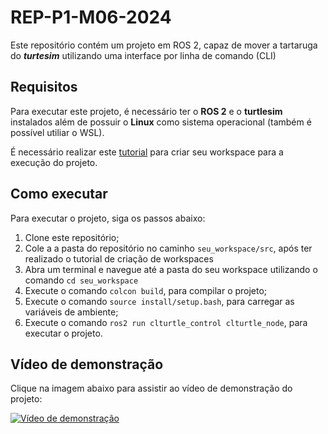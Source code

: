 # REP-P1-M06-2024

Este repositório contém um projeto em ROS 2, capaz de mover a tartaruga do **_turtesim_** utilizando uma interface por linha de comando (CLI)

## Requisitos

Para executar este projeto, é necessário ter o **ROS 2** e o **turtlesim** instalados além de possuir o **Linux** como sistema operacional (também é possível utiliar o WSL).

É necessário realizar este [tutorial](https://rmnicola.github.io/m6-ec-encontros/workspaces#12-workspace-ros) para criar seu workspace para a execução do projeto.

## Como executar

Para executar o projeto, siga os passos abaixo:

1. Clone este repositório;
2. Cole a a pasta do repositório no caminho `seu_workspace/src`, após ter realizado o tutorial de criação de workspaces
3. Abra um terminal e navegue até a pasta do seu workspace utilizando o comando `cd seu_workspace`
5. Execute o comando `colcon build`, para compilar o projeto;
6. Execute o comando `source install/setup.bash`, para carregar as variáveis de ambiente;
7. Execute o comando `ros2 run clturtle_control clturtle_node`, para executar o projeto.

## Vídeo de demonstração

Clique na imagem abaixo para assistir ao vídeo de demonstração do projeto:

[![Vídeo de demonstração](https://arminlab.com/wp-content/uploads/2022/09/icons8-youtube-play-button-2048-300x300.png)](https://youtu.be/vlLFJW5KrEY)

